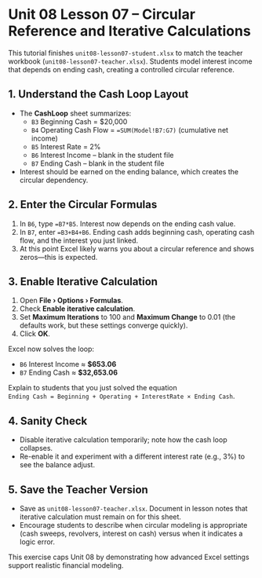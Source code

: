 # Unit 08 Lesson 07 – Circular Reference and Iterative Calculations

This tutorial finishes `unit08-lesson07-student.xlsx` to match the teacher workbook (`unit08-lesson07-teacher.xlsx`). Students model interest income that depends on ending cash, creating a controlled circular reference.

## 1. Understand the Cash Loop Layout

- The **CashLoop** sheet summarizes:
  - `B3` Beginning Cash = \$20,000
  - `B4` Operating Cash Flow = `=SUM(Model!B7:G7)` (cumulative net income)
  - `B5` Interest Rate = 2%
  - `B6` Interest Income – blank in the student file
  - `B7` Ending Cash – blank in the student file
- Interest should be earned on the ending balance, which creates the circular dependency.

## 2. Enter the Circular Formulas

1. In `B6`, type `=B7*B5`. Interest now depends on the ending cash value.
2. In `B7`, enter `=B3+B4+B6`. Ending cash adds beginning cash, operating cash flow, and the interest you just linked.
3. At this point Excel likely warns you about a circular reference and shows zeros—this is expected.

## 3. Enable Iterative Calculation

1. Open **File › Options › Formulas**.
2. Check **Enable iterative calculation**.
3. Set **Maximum Iterations** to 100 and **Maximum Change** to 0.01 (the defaults work, but these settings converge quickly).
4. Click **OK**.

Excel now solves the loop:
- `B6` Interest Income ≈ **\$653.06**
- `B7` Ending Cash ≈ **\$32,653.06**

Explain to students that you just solved the equation  
`Ending Cash = Beginning + Operating + InterestRate × Ending Cash`.

## 4. Sanity Check

- Disable iterative calculation temporarily; note how the cash loop collapses.
- Re-enable it and experiment with a different interest rate (e.g., 3%) to see the balance adjust.

## 5. Save the Teacher Version

- Save as `unit08-lesson07-teacher.xlsx`. Document in lesson notes that iterative calculation must remain on for this sheet.
- Encourage students to describe when circular modeling is appropriate (cash sweeps, revolvers, interest on cash) versus when it indicates a logic error.

This exercise caps Unit 08 by demonstrating how advanced Excel settings support realistic financial modeling.
